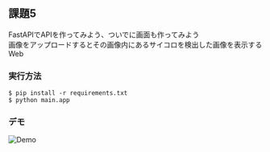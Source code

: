 ## 課題5
FastAPIでAPIを作ってみよう、ついでに画面も作ってみよう  
画像をアップロードするとその画像内にあるサイコロを検出した画像を表示するWeb
### 実行方法
```
$ pip install -r requirements.txt
$ python main.app
```
### デモ
![Demo](https://github.com/tsubauaaa/AITrialTraining/blob/main/Training5/web/demo.gif)
